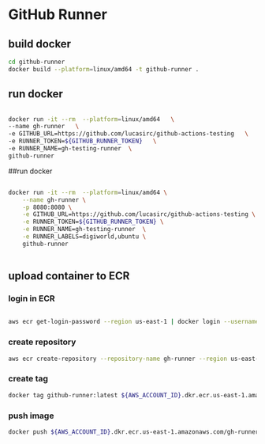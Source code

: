 




# GitHub Runner

## build docker

```sh
cd github-runner
docker build --platform=linux/amd64 -t github-runner .
```




## run docker 

```sh

docker run -it --rm  --platform=linux/amd64   \ 
--name gh-runner   \ 
-e GITHUB_URL=https://github.com/lucasirc/github-actions-testing   \
-e RUNNER_TOKEN=${GITHUB_RUNNER_TOKEN}   \
-e RUNNER_NAME=gh-testing-runner  \
github-runner

```

##run docker

```sh

docker run -it --rm  --platform=linux/amd64 \
    --name gh-runner \
    -p 8080:8080 \
    -e GITHUB_URL=https://github.com/lucasirc/github-actions-testing \
    -e RUNNER_TOKEN=${GITHUB_RUNNER_TOKEN} \
    -e RUNNER_NAME=gh-testing-runner  \
    -e RUNNER_LABELS=digiworld,ubuntu \
    github-runner
  
```


## upload container to ECR


### login in ECR

```sh

aws ecr get-login-password --region us-east-1 | docker login --username AWS --password-stdin ${AWS_ACCOUNT_ID}.dkr.ecr.us-east-1.amazonaws.com

```

### create repository

```sh
aws ecr create-repository --repository-name gh-runner --region us-east-1
```

### create tag

```sh
docker tag github-runner:latest ${AWS_ACCOUNT_ID}.dkr.ecr.us-east-1.amazonaws.com/gh-runner:latest
```


### push image
```sh
docker push ${AWS_ACCOUNT_ID}.dkr.ecr.us-east-1.amazonaws.com/gh-runner:latest
```